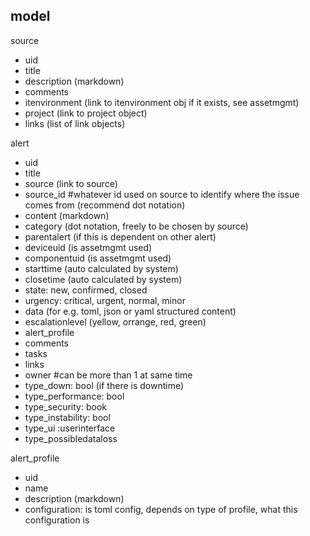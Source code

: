 ## model

source
- uid
- title
- description (markdown)
- comments 
- itenvironment (link to itenvironment obj if it exists, see assetmgmt)
- project (link to project object)
- links (list of link objects)


alert
- uid
- title
- source (link to source)
- source_id #whatever id used on source to identify where the issue comes from (recommend dot notation)
- content (markdown)
- category (dot notation, freely to be chosen by source)
- parentalert (if this is dependent on other alert)
- deviceuid (is assetmgmt used)
- componentuid (is assetmgmt used)
- starttime (auto calculated by system)
- closetime (auto calculated by system)
- state: new, confirmed, closed
- urgency: critical, urgent, normal, minor
- data (for e.g. toml, json or yaml structured content)
- escalationlevel (yellow, orrange, red, green)
- alert_profile
- comments
- tasks
- links
- owner
#can be more than 1 at same time
- type_down: bool (if there is downtime)
- type_performance: bool
- type_security: book
- type_instability: bool
- type_ui :userinterface
- type_possibledataloss

alert_profile
- uid
- name
- description (markdown)
- configuration: is toml config, depends on type of profile, what this configuration is
